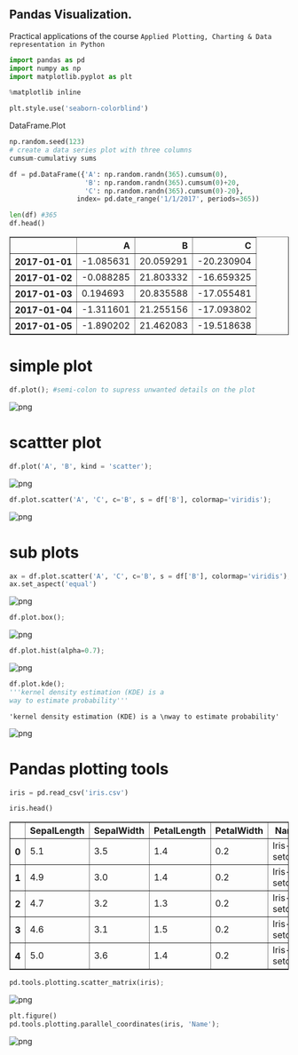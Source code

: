 
## Pandas Visualization.
Practical applications of the course
```Applied Plotting, Charting & Data representation in Python ```


```python statistical libraries
import pandas as pd
import numpy as np
import matplotlib.pyplot as plt

%matplotlib inline
```
```python
plt.style.use('seaborn-colorblind')
```

DataFrame.Plot


```python
np.random.seed(123)
# create a data series plot with three columns
cumsum-cumulativy sums

df = pd.DataFrame({'A': np.random.randn(365).cumsum(0),
                   'B': np.random.randn(365).cumsum(0)+20,
                   'C': np.random.randn(365).cumsum(0)-20},
                 index= pd.date_range('1/1/2017', periods=365))

len(df) #365
df.head()
```




<div>
<table border="1" class="dataframe">
  <thead>
    <tr style="text-align: right;">
      <th></th>
      <th>A</th>
      <th>B</th>
      <th>C</th>
    </tr>
  </thead>
  <tbody>
    <tr>
      <th>2017-01-01</th>
      <td>-1.085631</td>
      <td>20.059291</td>
      <td>-20.230904</td>
    </tr>
    <tr>
      <th>2017-01-02</th>
      <td>-0.088285</td>
      <td>21.803332</td>
      <td>-16.659325</td>
    </tr>
    <tr>
      <th>2017-01-03</th>
      <td>0.194693</td>
      <td>20.835588</td>
      <td>-17.055481</td>
    </tr>
    <tr>
      <th>2017-01-04</th>
      <td>-1.311601</td>
      <td>21.255156</td>
      <td>-17.093802</td>
    </tr>
    <tr>
      <th>2017-01-05</th>
      <td>-1.890202</td>
      <td>21.462083</td>
      <td>-19.518638</td>
    </tr>
  </tbody>
</table>
</div>



# simple plot


```python
df.plot(); #semi-colon to supress unwanted details on the plot
```


![png](https://github.com/4bic-attic/data_school/blob/data_school/coursera/resources/output_7_0.png)
# scattter plot


```python
df.plot('A', 'B', kind = 'scatter');
```


![png](https://github.com/4bic-attic/data_school/blob/data_school/coursera/resources/output_9_0.png)



```python
df.plot.scatter('A', 'C', c='B', s = df['B'], colormap='viridis');
```


![png](https://github.com/4bic-attic/data_school/blob/data_school/coursera/resources/output_10_0.png)


# sub plots


```python
ax = df.plot.scatter('A', 'C', c='B', s = df['B'], colormap='viridis');
ax.set_aspect('equal')
```


![png](https://github.com/4bic-attic/data_school/blob/data_school/coursera/resources/output_12_0.png)



```python
df.plot.box();
```


![png](https://github.com/4bic-attic/data_school/blob/data_school/coursera/resources/output_13_0.png)



```python
df.plot.hist(alpha=0.7);
```


![png](https://github.com/4bic-attic/data_school/blob/data_school/coursera/resources/output_14_0.png)



```python
df.plot.kde();
'''kernel density estimation (KDE) is a
way to estimate probability'''
```




    'kernel density estimation (KDE) is a \nway to estimate probability'




![png](https://github.com/4bic-attic/data_school/blob/data_school/coursera/resources/output_15_1.png)


# Pandas plotting tools


```python
iris = pd.read_csv('iris.csv')

iris.head()
```




<div>
<table border="1" class="dataframe">
  <thead>
    <tr style="text-align: right;">
      <th></th>
      <th>SepalLength</th>
      <th>SepalWidth</th>
      <th>PetalLength</th>
      <th>PetalWidth</th>
      <th>Name</th>
    </tr>
  </thead>
  <tbody>
    <tr>
      <th>0</th>
      <td>5.1</td>
      <td>3.5</td>
      <td>1.4</td>
      <td>0.2</td>
      <td>Iris-setosa</td>
    </tr>
    <tr>
      <th>1</th>
      <td>4.9</td>
      <td>3.0</td>
      <td>1.4</td>
      <td>0.2</td>
      <td>Iris-setosa</td>
    </tr>
    <tr>
      <th>2</th>
      <td>4.7</td>
      <td>3.2</td>
      <td>1.3</td>
      <td>0.2</td>
      <td>Iris-setosa</td>
    </tr>
    <tr>
      <th>3</th>
      <td>4.6</td>
      <td>3.1</td>
      <td>1.5</td>
      <td>0.2</td>
      <td>Iris-setosa</td>
    </tr>
    <tr>
      <th>4</th>
      <td>5.0</td>
      <td>3.6</td>
      <td>1.4</td>
      <td>0.2</td>
      <td>Iris-setosa</td>
    </tr>
  </tbody>
</table>
</div>




```python
pd.tools.plotting.scatter_matrix(iris);
```


![png](https://github.com/4bic-attic/data_school/blob/data_school/coursera/resources/output_18_0.png)



```python
plt.figure()
pd.tools.plotting.parallel_coordinates(iris, 'Name');
```


![png](https://github.com/4bic-attic/data_school/blob/data_school/coursera/resources/output_19_0.png)



```python

```
